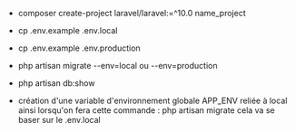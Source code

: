 - composer create-project laravel/laravel:=^10.0 name_project
- cp .env.example .env.local
- cp .env.example .env.production

- php artisan migrate --env=local ou --env=production
- php artisan db:show

- création d'une variable d'environnement globale APP_ENV reliée à local ainsi lorsqu'on fera cette commande :
php artisan migrate cela va se baser sur le .env.local